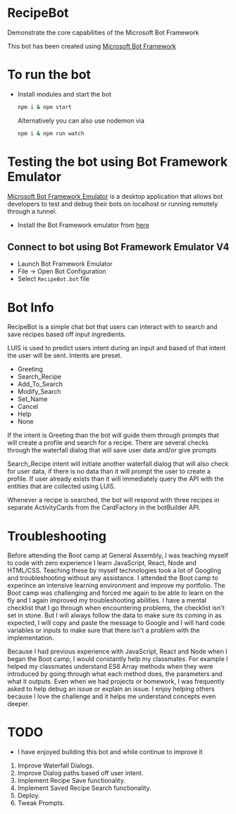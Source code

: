 # RecipeBot
Demonstrate the core capabilities of the Microsoft Bot Framework

This bot has been created using [Microsoft Bot Framework][10]

# To run the bot
- Install modules and start the bot
    ```bash
    npm i & npm start
    ```
    Alternatively you can also use nodemon via
    ```bash
    npm i & npm run watch
    ```

# Testing the bot using Bot Framework Emulator
[Microsoft Bot Framework Emulator][2] is a desktop application that allows bot developers to test and debug their bots on localhost or running remotely through a tunnel.

- Install the Bot Framework emulator from [here][3]

## Connect to bot using Bot Framework Emulator **V4**
- Launch Bot Framework Emulator
- File -> Open Bot Configuration
- Select `RecipeBot.bot` file

# Bot Info
RecipeBot is a simple chat bot that users can interact with to search and save recipes based off input ingredients. 

LUIS is used to predict users intent during an input and based of that intent the user will be sent. 
Intents are preset.
* Greeting
* Search_Recipe
* Add_To_Search
* Modify_Search
* Set_Name
* Cancel
* Help
* None

If the intent is Greeting than the bot will guide them through prompts that will create a profile and search for a recipe. There are several checks through the waterfall dialog that will save user data and/or give prompts

Search_Recipe intent will initiate another waterfall dialog that will also check for user data, if there is no data than it will prompt the user to create a profile. If user already exists than it will immediately query the API with the entities that are collected using LUIS.

Whenever a recipe is searched, the bot will respond with three recipes in separate ActivityCards from the CardFactory in the botBuilder API. 

# Troubleshooting

Before attending the Boot camp at General Assembly, I was teaching myself to code with zero experience I learn JavaScript, React, Node and HTML/CSS. Teaching these by myself technologies took a lot of Googling and troubleshooting without any assistance. I attended the Boot camp to experince an intensive learning environment and improve my portfolio. The Boot camp was challenging and forced me again to be able to learn on the fly and I again improved my troubleshooting abilities. I have a mental checklist that I go through when encountering problems, the checklist isn't set in stone. But I will always follow the data to make sure its coming in as expected, I will copy and paste the message to Google and I will hard code variables or inputs to make sure that there isn't a problem with the implementation. 

Because I had previous experience with JavaScript, React and Node when I began the Boot camp, I would constantly help my classmates. For example I helped my classmates understand ES6 Array methods when they were introduced by going through what each method does, the parameters and what it outputs. Even when we had projects or homework, I was frequently asked to help debug an issue or explain an issue. I enjoy helping others because I love the challenge and it helps me understand concepts even deeper.

# TODO 
* I have enjoyed building this bot and while continue to improve it
1) Improve Waterfall Dialogs.
2) Improve Dialog paths based off user intent.
3) Implement Recipe Save functionality.
4) Implement Saved Recipe Search functionality.
5) Deploy.
6) Tweak Prompts.

[1]: https://www.npmjs.com/package/restify
[2]: https://github.com/microsoft/botframework-emulator
[3]: https://aka.ms/botframework-emulator
[10]: https://dev.botframework.com
